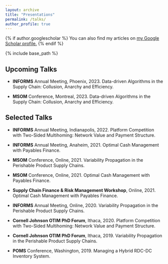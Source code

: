 ```yaml
---
layout: archive
title: "Presentations"
permalink: /talks/
author_profile: true
---
```


{% if author.googlescholar %}
  You can also find my articles on <u><a href="{{author.googlescholar}}">my Google Scholar profile</a>.</u>
{% endif %}

{% include base_path %}

## Upcoming Talks
* **INFORMS** Annual Meeting, Phoenix, 2023. Data-driven Algorithms in the Supply Chain: Collusion, Anarchy and Efficiency.

* **MSOM** Conference, Montreal, 2023. Data-driven Algorithms in the Supply Chain: Collusion, Anarchy and Efficiency.


## Selected Talks
* **INFORMS** Annual Meeting, Indianapolis, 2022. Platform Competition with Two-Sided Multihoming: Network Value and Payment Structure.

* **INFORMS** Annual Meeting, Anaheim, 2021. Optimal Cash Management with Payables Finance.

* **MSOM** Conference, Online, 2021. Variability Propagation in the Perishable Product Supply Chains.

* **MSOM** Conference, Online, 2021. Optimal Cash Management with Payables Finance.

* **Supply Chain Finance & Risk Management Workshop**, Online, 2021. Optimal Cash Management with Payables Finance.

* **INFORMS** Annual Meeting, Online, 2020. Variability Propagation in the Perishable Product Supply Chains.

* **Cornell Johnson OTIM PhD Forum**, Ithaca, 2020. Platform Competition with Two-Sided Multihoming: Network Value and Payment Structure.

* **Cornell Johnson OTIM PhD Forum**, Ithaca, 2019. Variability Propagation in the Perishable Product Supply Chains.

* **POMS** Conference, Washington, 2019. Managing a Hybrid RDC-DC Inventory System.



